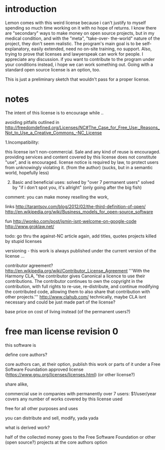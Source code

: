 introduction
===
Lemon comes with this weird license because i can't justify to myself
spending so much time working on it with no hope of returns.
I know there are "secondary" ways to make money on open source projects,
but in my medical condition, and with the "meta", "take-over-
the-world" nature of the project, they don't seem realistic.
The program's main goal is to be self-explanatory, easily extended, need no on-site training, no support.
Also, trying to prove that licenses and lawyerspeak can work for people. I appreciate any discussion.
if you want to contribute to the program under your conditions instead, i hope we can work something out. Going with a standard open source license is an option, too.

This is just a preliminary sketch that wouldn't pass for a proper license.



notes
===

The intent of this license is to encourage <work on this> while ..

avoiding pitfalls outlined in
http://freedomdefined.org/Licenses/NC#The_Case_for_Free_Use:_Reasons_Not_to_Use_a_Creative_Commons_-NC_License

1.Incompatibility:

this license isn't non-commercial. Sale and any kind of reuse is
encouraged. providing services and content covered by this license does
not constitute "use", and is encouraged. license notice is required by
law, to protect users from unknowingly violating it. (from the author)
(sucks, but in a semantic world, hopefully less)

2. Basic and beneficial uses:
solved by "over 7 permanent users"
solved by "if i don't spot you, it's allright" (only going after the big fish)

comment: you can make money reselling the work, 

links
 http://tarantsov.com/blog/2012/02/the-third-definition-of-open/
 http://en.wikipedia.org/wiki/Business_models_for_open-source_software

fun
 http://wonko.com/post/jsmin-isnt-welcome-on-google-code
 http://www.groklaw.net/

todo:
 go thru the against-NC article again, add titles, quotes
 projects killed by stupid licenses


versioning - this work is always published under the current version of the license ... 

contributor agreement?
	http://en.wikipedia.org/wiki/Contributor_License_Agreement
	'''With the Harmony CLA, "the contributor gives Canonical a licence to use their contributions. The contributor continues to own the copyright in the contribution, with full rights to re-use, re-distribute, and continue modifying the contributed code, allowing them to also share that contribution with other projects.'''
	http://www.clahub.com/
	technically, maybe CLA isnt necessary and could be just made part of the license?

base price on cost of living instead (of the permanent users?)

free man license revision 0
===
this software is 

define core authors?

core authors can, at their option, publish this work or parts of it under a Free Software Foundation approved license (https://www.gnu.org/licenses/licenses.html) (or other license?)

share alike,

commercial use
	in companies with permanently over 7 users: 
	$1/user/year
	covers any number of works covered by this license used

free for all other purposes and uses

you can distribute and sell, modify, yada yada

what is derived work?

half of the collected money goes to the Free Software Foundation or other (open source?) projects at the core authors option
